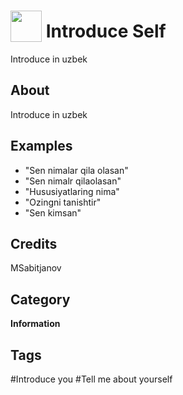 # <img src="https://raw.githack.com/FortAwesome/Font-Awesome/master/svgs/solid/robot.svg" card_color="#22A7F0" width="50" height="50" style="vertical-align:bottom"/> Introduce Self
Introduce in uzbek

## About
Introduce in uzbek

## Examples
* "Sen nimalar qila olasan"
* "Sen nimalr qilaolasan"
* "Hususiyatlaring nima"
* "Ozingni tanishtir"
* "Sen kimsan"

## Credits
MSabitjanov

## Category
**Information**

## Tags
#Introduce you
#Tell me about yourself

